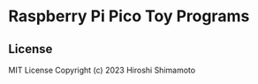 Raspberry Pi Pico Toy Programs
==============================

License
-------

MIT License Copyright (c) 2023 Hiroshi Shimamoto
